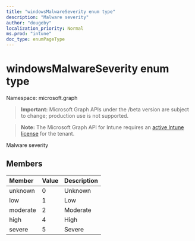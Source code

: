 ```yaml
---
title: "windowsMalwareSeverity enum type"
description: "Malware severity"
author: "dougeby"
localization_priority: Normal
ms.prod: "intune"
doc_type: enumPageType
---
```


# windowsMalwareSeverity enum type

Namespace: microsoft.graph

> **Important:** Microsoft Graph APIs under the /beta version are subject to change; production use is not supported.

> **Note:** The Microsoft Graph API for Intune requires an [active Intune license](https://go.microsoft.com/fwlink/?linkid=839381) for the tenant.

Malware severity

## Members
|Member|Value|Description|
|:---|:---|:---|
|unknown|0|Unknown|
|low|1|Low|
|moderate|2|Moderate|
|high|4|High|
|severe|5|Severe|




